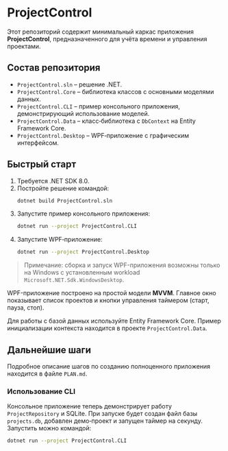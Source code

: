 # ProjectControl

Этот репозиторий содержит минимальный каркас приложения **ProjectControl**, предназначенного для учёта времени и управления проектами.

## Состав репозитория
- `ProjectControl.sln` – решение .NET.
- `ProjectControl.Core` – библиотека классов с основными моделями данных.
- `ProjectControl.CLI` – пример консольного приложения, демонстрирующий использование моделей.
- `ProjectControl.Data` – класс‑библиотека c `DbContext` на Entity Framework Core.
- `ProjectControl.Desktop` – WPF‑приложение с графическим интерфейсом.

## Быстрый старт
1. Требуется .NET SDK 8.0.
2. Постройте решение командой:
   ```bash
   dotnet build ProjectControl.sln
   ```
3. Запустите пример консольного приложения:
   ```bash
   dotnet run --project ProjectControl.CLI
   ```
4. Запустите WPF‑приложение:
   ```bash
   dotnet run --project ProjectControl.Desktop
   ```
> Примечание: сборка и запуск WPF-приложения возможны только на Windows с установленным workload `Microsoft.NET.Sdk.WindowsDesktop`.

WPF-приложение построено на простой модели **MVVM**. Главное окно показывает список проектов и кнопки управления таймером (старт, пауза, стоп).

Для работы с базой данных используйте Entity Framework Core. Пример инициализации контекста находится в проекте `ProjectControl.Data`.

## Дальнейшие шаги
Подробное описание шагов по созданию полноценного приложения находится в файле `PLAN.md`.

### Использование CLI
Консольное приложение теперь демонстрирует работу `ProjectRepository` и SQLite.
При запуске будет создан файл базы `projects.db`, добавлен демо‑проект и запущен таймер на секунду.
Запустить можно командой:
```bash
dotnet run --project ProjectControl.CLI
```
